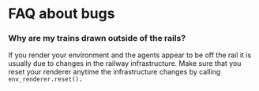 # FAQ about bugs

### Why are my trains drawn outside of the rails?
If you render your environment and the agents appear to be off the rail it is usually due to changes in the railway infrastructure. Make sure that you reset your renderer anytime the infrastructure changes by calling `env_renderer.reset().
`
